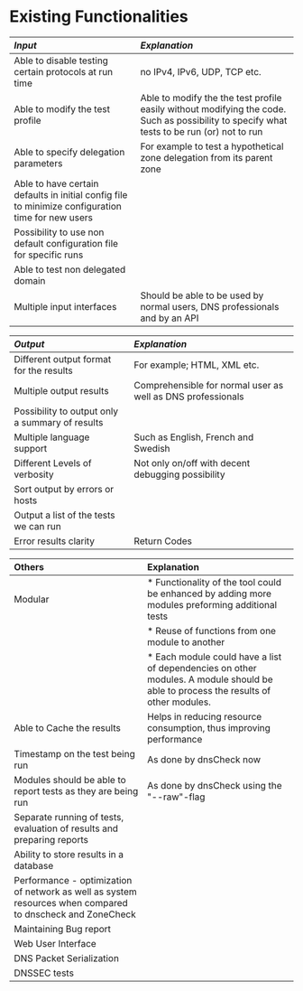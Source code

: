 Existing Functionalities
=========================

|  *Input*                                   | *Explanation*                                 |
|:-------------------------------------------|:--------------------------------------------|
|Able to disable testing certain  protocols at run time|no IPv4, IPv6, UDP, TCP etc.|
|Able to modify the test profile |Able to modify the the test profile easily  without modifying the code. Such as possibility to specify what tests to be run (or) not to run|
|Able to specify delegation parameters | For example to test a hypothetical zone delegation from its parent zone|
|Able to have certain defaults in initial config file to minimize configuration time for new users|  |
|Possibility to use non default configuration file for specific runs|  |
|Able to test non delegated domain| |
|Multiple input interfaces | Should be able to be used by normal users, DNS professionals and by an API |


| *Output*                                   | *Explanation*                               |
|:-------------------------------------------|:--------------------------------------------|
|Different output format for the results         | For example;  HTML, XML etc. |
|Multiple output results                         | Comprehensible for normal user as well as DNS professionals |
|Possibility to output only a summary of results |  |
|Multiple language support                       |Such as English, French and Swedish |
|Different Levels of verbosity                   | Not only on/off with decent debugging possibility |
|Sort output by errors or hosts                  |  |
|Output a list of the tests we can run           |  |
|Error results clarity                           | Return Codes |
	
| Others                                     | Explanation                                 |
|:-------------------------------------------|:--------------------------------------------|
|Modular                                 | * Functionality of the tool could be enhanced by adding more modules preforming additional tests 
|                                        | * Reuse of functions from one module to another 
|                                        |  * Each module could have a list of dependencies on other modules. A module should be able to process the results of other modules.|
|Able to Cache the results                                              | Helps in reducing resource consumption, thus improving performance|
|Timestamp on the test being run                                        | As done by dnsCheck now |
|Modules should be able to  report tests as they are being run          | As done by dnsCheck using the "--raw"-flag|
|Separate running of tests, evaluation of results and preparing reports |   |
|Ability to store results in a database                                 |   |
|Performance - optimization of network as well as system resources when compared to dnscheck and ZoneCheck | |
|Maintaining Bug report |  |
|Web User Interface |  |
|DNS Packet Serialization |  |
| DNSSEC tests                                                          |   |


